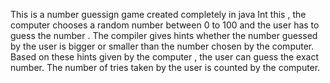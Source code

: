 This is a number guessign game created completely in java
Int this , the computer chooses a random number between 0 to 100 and the user has to guess the number .
The compiler gives hints whether the number guessed by the user is bigger or smaller than the number chosen by the computer.
Based on these hints given by the computer , the user can guess the exact number. 
The number of tries taken by the user is counted by the computer.
